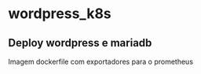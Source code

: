 # wordpress_k8s
## Deploy wordpress e mariadb <br />
Imagem dockerfile com exportadores para o prometheus